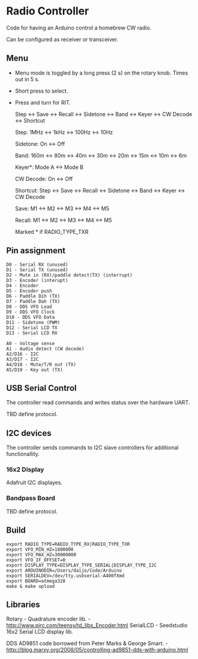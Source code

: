 Radio Controller
================

Code for having an Arduino control a homebrew CW radio.

Can be configured as receiver or transceiver.

Menu
----

- Menu mode is toggled by a long press (2 s) on the rotary knob. Times out in 5 s. 
- Short press to select.
- Press and turn for RIT.

    Step <-> Save <-> Recall <-> Sidetone <-> Band <-> Keyer <-> CW Decode <-> Shortcut
    
    Step: 1MHz <-> 1kHz <-> 100Hz <-> 10Hz
    
    Sidetone: On <-> Off
    
    Band: 160m <-> 80m <-> 40m <-> 30m <-> 20m <-> 15m <-> 10m <-> 6m
        
    Keyer*: Mode A <-> Mode B
    
    CW Decode: On <-> Off
    
    Shortcut: Step <-> Save <-> Recall <-> Sidetone <-> Band <-> Keyer <-> CW Decode
    
    Save: M1 <-> M2 <-> M3 <-> M4 <-> M5
    
    Recall: M1 <-> M2 <-> M3 <-> M4 <-> M5
    
    Marked * if RADIO_TYPE_TXR

Pin assignment
--------------

    D0 - Serial RX (unused)
    D1 - Serial TX (unused)
    D2 - Mute in (RX)/paddle detect(TX) (interrupt)
    D3 - Encoder (interupt)
    D4 - Encoder
    D5 - Encoder push
    D6 - Paddle Dih (TX)
    D7 - Paddle Dah (TX)
    D8 - DDS VFO Load
    D9 - DDS VFO Clock
    D10 - DDS VFO Data
    D11 - Sidetone (PWM)
    D12 - Serial LCD TX
    D13 - Serial LCD RX
    
    A0 - Voltage sense
    A1 - Audio detect (CW decode)
    A2/D16 - I2C
    A3/D17 - I2C
    A4/D18 - Mute/T/R out (TX)
    A5/D19 - Key out (TX)

USB Serial Control
------------------

The controller read commands and writes status over the hardware UART.

TBD define protocol.

I2C devices
-----------

The controller sends commands to I2C slave controllers for additional functionallity.

### 16x2 Display

Adafruit I2C displayes.

### Bandpass Board

TBD define protocol.

Build
-----

    export RADIO_TYPE=RADIO_TYPE_RX|RADIO_TYPE_TXR
    export VFO_MIN_HZ=1800000
    export VFO_MAX_HZ=30000000
    export VFO_IF_OFFSET=0
    export DISPLAY_TYPE=DISPLAY_TYPE_SERIAL|DISPLAY_TYPE_I2C
    export ARDUINODIR=/Users/daijo/Code/Arduino
    export SERIALDEV=/dev/tty.usbserial-A400fXmd
    export BOARD=atmega328
    make & make upload

Libraries
---------

Rotary - Quadrature encoder lib. - http://www.pjrc.com/teensy/td_libs_Encoder.html
SerialLCD - Seedstudio 16x2 Serial LCD display lib.

DDS AD9851 code borrowed from Peter Marks & George Smart. - http://blog.marxy.org/2008/05/controlling-ad9851-dds-with-arduino.html
